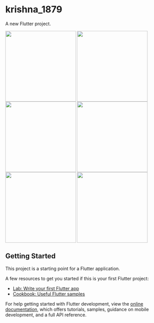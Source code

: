 # krishna_1879

A new Flutter project.

<img align="left" src="https://github.com/krishnasavani1244/viva_pr/assets/131374449/a9e64c0e-60d0-4214-bed1-8ae6935852e1" width="220px">
<img align="left" src="https://github.com/krishnasavani1244/viva_pr/assets/131374449/9b34c4f2-82eb-4317-821f-ad75e676cd2b" width="220px">
<img  src="https://github.com/krishnasavani1244/viva_pr/assets/131374449/080d1851-5904-4c0a-9eeb-915c7a50d2f9" width="220px">

<img align="left" src="https://github.com/krishnasavani1244/viva_pr/assets/131374449/d3d4a4d3-d488-4112-84cf-4be6aa1dd3fc" width="220px">
<img align="left" src="https://github.com/krishnasavani1244/viva_pr/assets/131374449/39327912-2e35-415a-9661-79aab3acc41c" width="220px">
<img  src="https://github.com/krishnasavani1244/viva_pr/assets/131374449/1720d7f7-005a-44e1-9b37-0b4f7b960cba" width="220px">

## Getting Started

This project is a starting point for a Flutter application.

A few resources to get you started if this is your first Flutter project:

- [Lab: Write your first Flutter app](https://docs.flutter.dev/get-started/codelab)
- [Cookbook: Useful Flutter samples](https://docs.flutter.dev/cookbook)

For help getting started with Flutter development, view the
[online documentation](https://docs.flutter.dev/), which offers tutorials,
samples, guidance on mobile development, and a full API reference.
